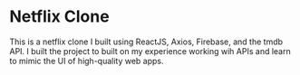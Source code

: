 # Netflix Clone

This is a netflix clone I built using ReactJS, Axios, Firebase, and the tmdb API. I built the project to built on my experience working wih APIs and learn to mimic the UI of high-quality web apps. 


